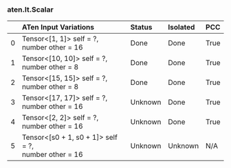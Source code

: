 ### aten.lt.Scalar
|    | ATen Input Variations                                   | Status   | Isolated   | PCC   |
|---:|:--------------------------------------------------------|:---------|:-----------|:------|
|  0 | Tensor<[1, 1]> self = ?,<br>number other = 16           | Done     | Done       | True  |
|  1 | Tensor<[10, 10]> self = ?,<br>number other = 8          | Done     | Done       | True  |
|  2 | Tensor<[15, 15]> self = ?,<br>number other = 8          | Done     | Done       | True  |
|  3 | Tensor<[17, 17]> self = ?,<br>number other = 16         | Unknown  | Done       | True  |
|  4 | Tensor<[2, 2]> self = ?,<br>number other = 16           | Unknown  | Done       | True  |
|  5 | Tensor<[s0 + 1, s0 + 1]> self = ?,<br>number other = 16 | Unknown  | Unknown    | N/A   |

